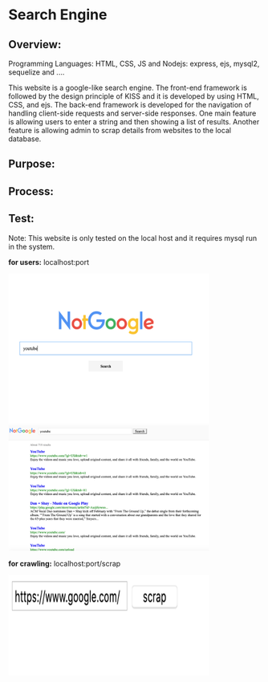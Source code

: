 # Search Engine

## Overview:

Programming Languages: HTML, CSS, JS and Nodejs: express, ejs, mysql2, sequelize and ....

This website is a google-like search engine. The front-end framework is followed by the design principle of KISS and it is developed by using HTML, CSS, and ejs.  The back-end framework is developed for the navigation of handling client-side requests and server-side responses. One main feature is allowing users to enter a string and then showing a list of results. Another feature is allowing admin to scrap details from websites to the local database.

## Purpose:



## Process:



## Test:

Note: This website is only tested on the local host and it requires mysql run in the system.

**for users:** localhost:port

<img src='https://github.com/lxy878/search_engine/blob/master/showcase_img/mainPage.png' width='400' height='300' alt='main page' />
<img src='https://github.com/lxy878/search_engine/blob/master/showcase_img/resultPage.png' width='400' height='250' alt='result page' />

**for crawling:** localhost:port/scrap

<img src='https://github.com/lxy878/search_engine/blob/master/showcase_img/cralwer.png' width='400' height='200' alt='cralwer page' />
